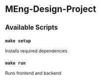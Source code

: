 # MEng-Design-Project

## Available Scripts
 
### `make setup` 

Installs required dependencies

### `make run`

Runs frontend and backend
